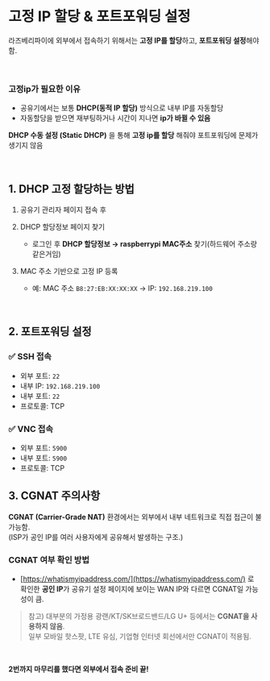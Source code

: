 # 고정 IP 할당 & 포트포워딩 설정

라즈베리파이에 외부에서 접속하기 위해서는 **고정 IP를 할당**하고, **포트포워딩 설정**해야함.

<br>

### 고정ip가 필요한 이유
- 공유기에서는 보통 **DHCP(동적 IP 할당)** 방식으로 내부 IP를 자동할당
- 자동할당을 받으면 재부팅하거나 시간이 지나면 **ip가 바뀔 수 있음**


 **DHCP 수동 설정 (Static DHCP)** 을 통해 **고정 ip를 할당** 해줘야 포트포워딩에 문제가 생기지 않음

<br>

## 1. DHCP 고정 할당하는 방법

1. 공유기 관리자 페이지 접속 후 

2. DHCP 할당정보 페이지 찾기
   - 로그인 후 **DHCP 할당정보 → raspberrypi MAC주소** 찾기(하드웨어 주소랑 같은거임)

3. MAC 주소 기반으로 고정 IP  등록
   - 예: MAC 주소 `B8:27:EB:XX:XX:XX` → IP: `192.168.219.100`

<br>

## 2. 포트포워딩 설정
### ✅ SSH 접속
- 외부 포트: `22`
- 내부 IP: `192.168.219.100`
- 내부 포트: `22`
- 프로토콜: TCP


### ✅ VNC 접속
- 외부 포트: `5900`
- 내부 포트: `5900`
- 프로토콜: TCP



## 3. CGNAT 주의사항

**CGNAT (Carrier-Grade NAT)** 환경에서는 외부에서 내부 네트워크로 직접 접근이 불가능함.   
(ISP가 공인 IP를 여러 사용자에게 공유해서 발생하는 구조.)

### CGNAT 여부 확인 방법
- [https://whatismyipaddress.com/](https://whatismyipaddress.com/) 로 확인한 **공인 IP**가 공유기 설정 페이지에 보이는 WAN IP와 다르면 CGNAT일 가능성이 큼.

> 참고) 대부분의 가정용 광랜/KT/SK브로드밴드/LG U+ 등에서는 **CGNAT을 사용하지 않음**.  
> 일부 모바일 핫스팟, LTE 유심, 기업형 인터넷 회선에서만 CGNAT이 적용됨.


<br>

**2번까지 마무리를 했다면 외부에서 접속 준비 끝!**
